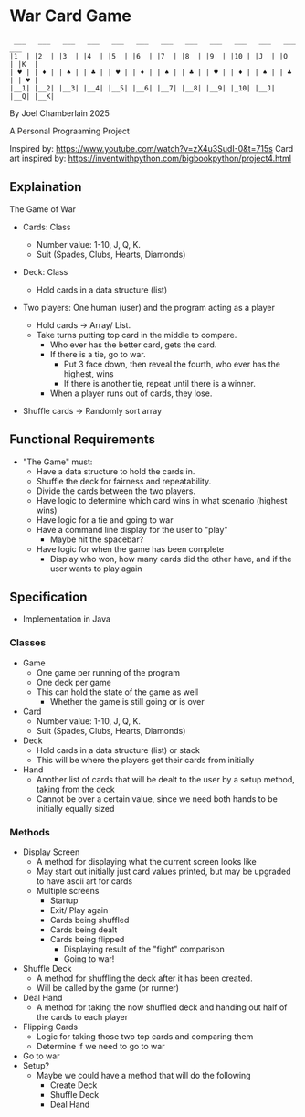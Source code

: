 # War Card Game 

```
 ___   ___   ___   ___   ___   ___   ___   ___   ___   ___   ___   ___   ___
|1  | |2  | |3  | |4  | |5  | |6  | |7  | |8  | |9  | |10 | |J  | |Q  | |K  |
| ♥ | | ♦ | | ♠ | | ♣ | | ♥ | | ♦ | | ♠ | | ♣ | | ♥ | | ♦ | | ♠ | | ♣ | | ♥ |
|__1| |__2| |__3| |__4| |__5| |__6| |__7| |__8| |__9| |_10| |__J| |__Q| |__K|
```

By Joel Chamberlain 2025

A Personal Prograaming Project

Inspired by: https://www.youtube.com/watch?v=zX4u3SudI-0&t=715s
Card art inspired by: https://inventwithpython.com/bigbookpython/project4.html

## Explaination

The Game of War

- Cards: Class
  - Number value: 1-10, J, Q, K.
  - Suit (Spades, Clubs, Hearts, Diamonds)
- Deck: Class
  - Hold cards in a data structure (list)

- Two players: One human (user) and the program acting as a player
  - Hold cards -> Array/ List.
  - Take turns putting top card in the middle to compare.
    - Who ever has the better card, gets the card.
    - If there is a tie, go to war.
      - Put 3 face down, then reveal the fourth, who ever has the highest, wins
      - If there is another tie, repeat until there is a winner.
    - When a player runs out of cards, they lose.
- Shuffle cards -> Randomly sort array

## Functional Requirements

- "The Game" must:
  - Have a data structure to hold the cards in.
  - Shuffle the deck for fairness and repeatability.
  - Divide the cards between the two players.
  - Have logic to determine which card wins in what scenario (highest wins)
  - Have logic for a tie and going to war
  - Have a command line display for the user to "play"
    - Maybe hit the spacebar?
  - Have logic for when the game has been complete
    - Display who won, how many cards did the other have, and if the user wants to play again

## Specification

- Implementation in Java

### Classes

- Game
  - One game per running of the program
  - One deck per game
  - This can hold the state of the game as well
    - Whether the game is still going or is over
- Card
  - Number value: 1-10, J, Q, K.
  - Suit (Spades, Clubs, Hearts, Diamonds)
- Deck
  - Hold cards in a data structure (list) or stack
  - This will be where the players get their cards from initially
- Hand
  - Another list of cards that will be dealt to the user by a setup method, taking from the deck
  - Cannot be over a certain value, since we need both hands to be initially equally sized

### Methods

- Display Screen
  - A method for displaying what the current screen looks like
  - May start out initially just card values printed, but may be upgraded to have ascii art for cards
  - Multiple screens
    - Startup
    - Exit/ Play again
    - Cards being shuffled
    - Cards being dealt
    - Cards being flipped
      - Displaying result of the "fight" comparison
      - Going to war!
- Shuffle Deck
  - A method for shuffling the deck after it has been created.
  - Will be called by the game (or runner)
- Deal Hand
  - A method for taking the now shuffled deck and handing out half of the cards to each player
- Flipping Cards
  - Logic for taking those two top cards and comparing them
  - Determine if we need to go to war
- Go to war
- Setup?
  - Maybe we could have a method that will do the following
    - Create Deck
    - Shuffle Deck
    - Deal Hand

